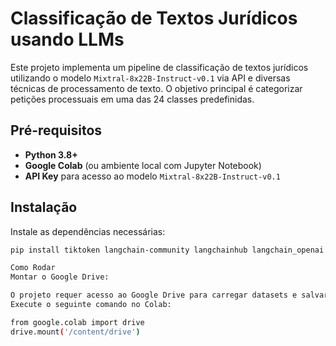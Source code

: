 # Classificação de Textos Jurídicos usando LLMs

Este projeto implementa um pipeline de classificação de textos jurídicos utilizando o modelo `Mixtral-8x22B-Instruct-v0.1` via API e diversas técnicas de processamento de texto. O objetivo principal é categorizar petições processuais em uma das 24 classes predefinidas.

## Pré-requisitos

- **Python 3.8+**
- **Google Colab** (ou ambiente local com Jupyter Notebook)
- **API Key** para acesso ao modelo `Mixtral-8x22B-Instruct-v0.1`

## Instalação

Instale as dependências necessárias:

```bash
pip install tiktoken langchain-community langchainhub langchain_openai langchain pandas matplotlib scikit-learn seaborn

Como Rodar
Montar o Google Drive:

O projeto requer acesso ao Google Drive para carregar datasets e salvar resultados.
Execute o seguinte comando no Colab:

from google.colab import drive
drive.mount('/content/drive')
